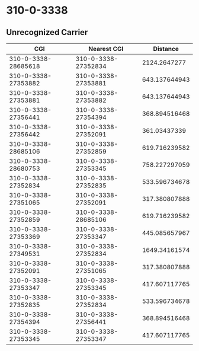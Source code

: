 # 310-0-3338
## Unrecognized Carrier


| CGI | Nearest CGI | Distance |
|-----|-------------|----------|
| 310-0-3338-28685618 | 310-0-3338-27352834 | 2124.2647277 |
| 310-0-3338-27353882 | 310-0-3338-27353881 | 643.137644943 |
| 310-0-3338-27353881 | 310-0-3338-27353882 | 643.137644943 |
| 310-0-3338-27356441 | 310-0-3338-27354394 | 368.894516468 |
| 310-0-3338-27356442 | 310-0-3338-27352091 | 361.03437339 |
| 310-0-3338-28685106 | 310-0-3338-27352859 | 619.716239582 |
| 310-0-3338-28680753 | 310-0-3338-27353345 | 758.227297059 |
| 310-0-3338-27352834 | 310-0-3338-27352835 | 533.596734678 |
| 310-0-3338-27351065 | 310-0-3338-27352091 | 317.380807888 |
| 310-0-3338-27352859 | 310-0-3338-28685106 | 619.716239582 |
| 310-0-3338-27353369 | 310-0-3338-27353347 | 445.085657967 |
| 310-0-3338-27349531 | 310-0-3338-27352834 | 1649.34161574 |
| 310-0-3338-27352091 | 310-0-3338-27351065 | 317.380807888 |
| 310-0-3338-27353347 | 310-0-3338-27353345 | 417.607117765 |
| 310-0-3338-27352835 | 310-0-3338-27352834 | 533.596734678 |
| 310-0-3338-27354394 | 310-0-3338-27356441 | 368.894516468 |
| 310-0-3338-27353345 | 310-0-3338-27353347 | 417.607117765 |
